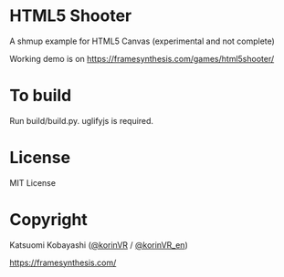 HTML5 Shooter
=============
A shmup example for HTML5 Canvas (experimental and not complete)

Working demo is on https://framesynthesis.com/games/html5shooter/

# To build

Run build/build.py. uglifyjs is required.

# License

MIT License

# Copyright

Katsuomi Kobayashi ([@korinVR](https://twitter.com/korinVR) / [@korinVR_en](https://twitter.com/korinVR_en))

https://framesynthesis.com/

